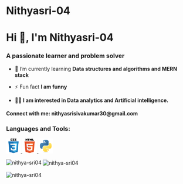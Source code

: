 # Nithyasri-04
<h1 align="left">Hi 👋, I'm Nithyasri-04</h1>
<h3 align="left">A passionate learner and problem solver</h3>

- 🌱 I’m currently learning **Data structures and algorithms and MERN stack**

- ⚡ Fun fact **I am funny**

- 🫶🏼 **I am interested in Data analytics and Artificial intelligence.**

<h4 align="left">Connect with me: nithyasrisivakumar30@gmail.com</h4>
<p align="left">
</p>

<h3 align="left">Languages and Tools:</h3>
<p align="left"> <a href="https://www.w3schools.com/css/" target="_blank" rel="noreferrer"> <img src="https://raw.githubusercontent.com/devicons/devicon/master/icons/css3/css3-original-wordmark.svg" alt="css3" width="40" height="40"/> </a> <a href="https://www.w3.org/html/" target="_blank" rel="noreferrer"> <img src="https://raw.githubusercontent.com/devicons/devicon/master/icons/html5/html5-original-wordmark.svg" alt="html5" width="40" height="40"/> </a> <a href="https://www.python.org" target="_blank" rel="noreferrer"> <img src="https://raw.githubusercontent.com/devicons/devicon/master/icons/python/python-original.svg" alt="python" width="40" height="40"/> </a> </p>

<p><img align="left" src="https://github-readme-stats.vercel.app/api/top-langs?username=nithya-sri04&show_icons=true&locale=en&layout=compact" alt="nithya-sri04" /></p>

<p>&nbsp;<img align="center" src="https://github-readme-stats.vercel.app/api?username=nithya-sri04&show_icons=true&locale=en" alt="nithya-sri04" /></p>

<p><img align="center" src="https://github-readme-streak-stats.herokuapp.com/?user=nithya-sri04&" alt="nithya-sri04" /></p>

<!---
Nithya-sri04/Nithya-sri04 is a ✨ special ✨ repository because its `README.md` (this file) appears on your GitHub profile.
You can click the Preview link to take a look at your changes.
--->
